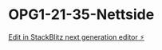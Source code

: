# OPG1-21-35-Nettside

[Edit in StackBlitz next generation editor ⚡️](https://stackblitz.com/~/github.com/HildusOter/OPG1-21-35-Nettside)